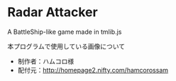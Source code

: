 # Radar Attacker
A BattleShip-like game made in tmlib.js

本プログラムで使用している画像について
* 制作者：ハムコロ様
* 配付元：http://homepage2.nifty.com/hamcorossam
